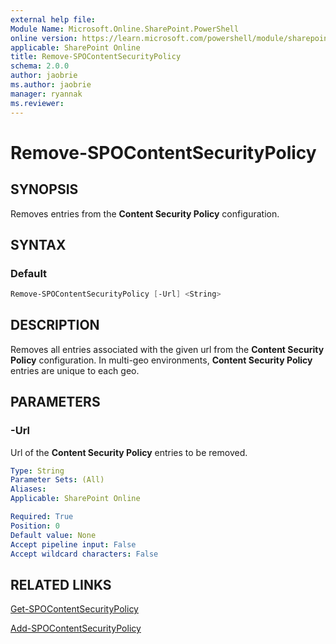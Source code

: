 ```yaml
---
external help file:
Module Name: Microsoft.Online.SharePoint.PowerShell
online version: https://learn.microsoft.com/powershell/module/sharepoint-online/remove-spocontentsecuritypolicy
applicable: SharePoint Online
title: Remove-SPOContentSecurityPolicy
schema: 2.0.0
author: jaobrie
ms.author: jaobrie
manager: ryannak
ms.reviewer:
---
```


# Remove-SPOContentSecurityPolicy

## SYNOPSIS

Removes entries from the **Content Security Policy** configuration.

## SYNTAX

### Default

```powershell
Remove-SPOContentSecurityPolicy [-Url] <String>
```

## DESCRIPTION

Removes all entries associated with the given url from the **Content Security Policy** configuration. 
In multi-geo environments, **Content Security Policy** entries are unique to each geo.

## PARAMETERS

### -Url

Url of the **Content Security Policy** entries to be removed.

```yaml
Type: String
Parameter Sets: (All)
Aliases:
Applicable: SharePoint Online

Required: True
Position: 0
Default value: None
Accept pipeline input: False
Accept wildcard characters: False
```

## RELATED LINKS

[Get-SPOContentSecurityPolicy](Get-SPOContentSecurityPolicy.md)

[Add-SPOContentSecurityPolicy](Add-SPOContentSecurityPolicy.md)

